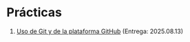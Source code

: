 # Prácticas

1. [Uso de Git y de la plataforma GitHub](./1/README.md) (Entrega: 2025.08.13)
<!-- 2. [Ramas paralelas de desarrollo](./2/README.md) (Entrega: 20xx.xx.xx) -->
<!-- 3. [Ignorando archivos innecesarios](./3/README.md) (Entrega: 20xx.xx.xx) -->
